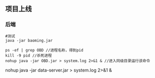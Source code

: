 ## 项目上线

### 后端

```
#测试
java -jar baoming.jar

ps -ef | grep OBD //进程名称，得到pid
kill -9 pid //杀死进程
nohup java -jar OBD.jar > system.log 2>&1 & //进入同级目录运行该命令
```



nohup java -jar data-server.jar > system.log 2>&1 &



